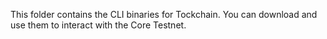 This folder contains the CLI binaries for Tockchain. You can download and use them to interact with the Core Testnet.
